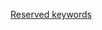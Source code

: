 [Reserved keywords](https://developer.mozilla.org/en-US/docs/Web/JavaScript/Reference/Lexical_grammar#keywords)